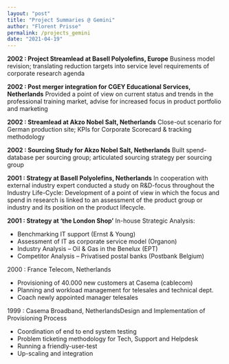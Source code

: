 ```yaml
---
layout: "post"
title: "Project Summaries @ Gemini"
author: "Florent Prisse"
permalink: /projects_gemini
date: "2021-04-19"
---
```


**2002 : Project Streamlead at Basell Polyolefins, Europe**
Business model revision; translating reduction targets into service level requirements of corporate research agenda

**2002 : Post merger integration for CGEY Educational Services, Netherlands**
Provided a point of view on current status and trends in the professional training market, advise for increased focus in product portfolio and marketing

**2002 : Streamlead at Akzo Nobel Salt, Netherlands**
Close-out scenario for German production site; KPIs for Corporate Scorecard & tracking methodology

**2002 : Sourcing Study for Akzo Nobel Salt, Netherlands**
Built spend-database per sourcing group; articulated sourcing strategy per sourcing group

**2001 : Strategy at Basell Polyolefins, Netherlands**
In cooperation with external industry expert conducted a study on R&D-focus throughout the Industry Life-Cycle: Development of a point of view in which the focus and spend in research is linked to an assessment of the product group or industry and its position on the product lifecycle.

**2001 : Strategy at ‘the London Shop’**
In-house Strategic Analysis:
 - Benchmarking IT support (Ernst & Young)
 - Assessment of IT as corporate service model (Organon)
 - Industry Analysis – Oil & Gas in the Benelux (EPT)
 - Competitor Analysis – Privatised postal banks (Postbank Belgium)

2000 : France Telecom, Netherlands
 - Provisioning of 40.000 new customers at Casema (cablecom)
 - Planning and workload management for telesales and technical dept.
 - Coach  newly appointed manager telesales

1999 : Casema Broadband, NetherlandsDesign and Implementation of Provisioning Process
 - Coordination of end to end system testing
 - Problem ticketing methodology for Tech, Support and Helpdesk
 - Running a friendly-user-test
 - Up-scaling and integration
